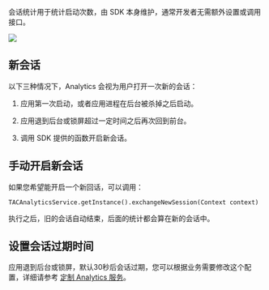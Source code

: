 会话统计用于统计启动次数，由 SDK 本身维护，通常开发者无需额外设置或调用接口。

![](http://tacimg-1253960454.file.myqcloud.com/guides/%E6%8E%A7%E5%88%B6%E5%8F%B0-%E6%95%B0%E6%8D%AE%E6%A6%82%E8%A7%88-%E5%8E%86%E5%8F%B2%E8%B6%8B%E5%8A%BF.png)

## 新会话

以下三种情况下，Analytics 会视为用户打开一次新的会话：

1. 应用第一次启动，或者应用进程在后台被杀掉之后启动。

2. 应用退到后台或锁屏超过一定时间之后再次回到前台。

3. 调用 SDK 提供的函数开启新会话。

## 手动开启新会话

如果您希望能开启一个新回话，可以调用：

```
TACAnalyticsService.getInstance().exchangeNewSession(Context context)
```

执行之后，旧的会话自动结束，后面的统计都会算在新的会话中。

## 设置会话过期时间

应用退到后台或锁屏，默认30秒后会话过期，您可以根据业务需要修改这个配置，详细请参考 [定制 Analytics 服务](https://github.com/tencentyun/tac-documents/blob/master/%E5%BC%80%E5%A7%8B%E4%BD%BF%E7%94%A8/%E5%88%86%E6%9E%90%20Analytics%20%E9%9B%86%E6%88%90%E6%8C%87%E5%8D%97/Android%20%E6%96%87%E6%A1%A3/%E5%AE%9A%E5%88%B6%E6%9C%8D%E5%8A%A1.md)。
